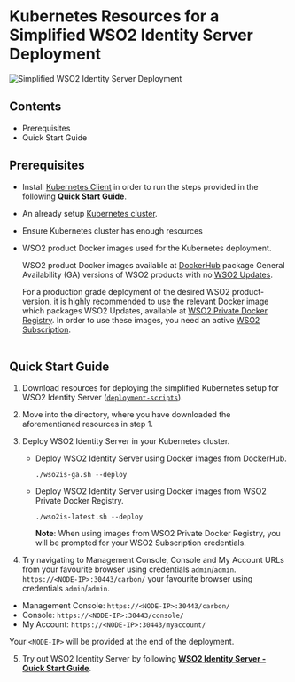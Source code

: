 # Kubernetes Resources for a Simplified WSO2 Identity Server Deployment

![Simplified WSO2 Identity Server Deployment](wso2is-simplified.png)

## Contents

* Prerequisites
* Quick Start Guide

## Prerequisites

* Install [Kubernetes  Client](https://kubernetes.io/docs/tasks/tools/install-kubectl/) in order to run the steps
  provided in the following **Quick Start Guide**.

* An already setup [Kubernetes cluster](https://kubernetes.io/docs/setup).

* Ensure Kubernetes cluster has enough resources

* WSO2 product Docker images used for the Kubernetes deployment.
  
  WSO2 product Docker images available at [DockerHub](https://hub.docker.com/u/wso2/) package General Availability (GA)
  versions of WSO2 products with no [WSO2 Updates](https://wso2.com/updates).

  For a production grade deployment of the desired WSO2 product-version, it is highly recommended to use the relevant
  Docker image which packages WSO2 Updates, available at [WSO2 Private Docker Registry](https://docker.wso2.com/). In order
  to use these images, you need an active [WSO2 Subscription](https://wso2.com/subscription).
  <br><br>

## Quick Start Guide

1. Download resources for deploying the simplified Kubernetes setup for WSO2 Identity Server ([`deployment-scripts`](deployment-scripts)).

2. Move into the directory, where you have downloaded the aforementioned resources in step 1.

3. Deploy WSO2 Identity Server in your Kubernetes cluster.

    * Deploy WSO2 Identity Server using Docker images from DockerHub.
    
        ```
        ./wso2is-ga.sh --deploy
        ```
    
    * Deploy WSO2 Identity Server using Docker images from WSO2 Private Docker Registry.
    
        ```
        ./wso2is-latest.sh --deploy
        ```
      **Note**: When using images from WSO2 Private Docker Registry, you will be prompted for your WSO2 Subscription credentials.

4. Try navigating to Management Console, Console and My Account URLs from your favourite browser using credentials `admin`/`admin`.
`https://<NODE-IP>:30443/carbon/` your favourite browser using credentials `admin`/`admin`.


  * Management Console: `https://<NODE-IP>:30443/carbon/`
  * Console: `https://<NODE-IP>:30443/console/`
  * My Account: `https://<NODE-IP>:30443/myaccount/`
  
  Your `<NODE-IP>` will be provided at the end of the deployment.

5. Try out WSO2 Identity Server by following **[WSO2 Identity Server - Quick Start Guide](https://is.docs.wso2.com/en/5.11.0/get-started/quick-start-guide/)**.
